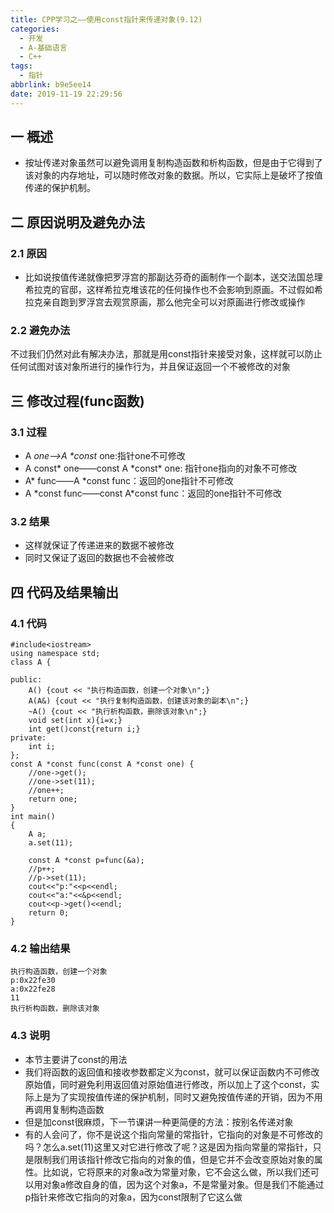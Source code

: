 ```yaml
---
title: CPP学习之——使用const指针来传递对象(9.12)
categories:
  - 开发
  - A-基础语言
  - C++
tags:
  - 指针
abbrlink: b9e5ee14
date: 2019-11-19 22:29:56
---
```

## 一 概述

* 按址传递对象虽然可以避免调用复制构造函数和析构函数，但是由于它得到了该对象的内存地址，可以随时修改对象的数据。所以，它实际上是破坏了按值传递的保护机制。   

<!--more-->

## 二 原因说明及避免办法

### 2.1 原因

* 比如说按值传递就像把罗浮宫的那副达芬奇的画制作一个副本，送交法国总理希拉克的官邸，这样希拉克堆该花的任何操作也不会影响到原画。不过假如希拉克亲自跑到罗浮宫去观赏原画，那么他完全可以对原画进行修改或操作

### 2.2 避免办法

不过我们仍然对此有解决办法，那就是用const指针来接受对象，这样就可以防止任何试图对该对象所进行的操作行为，并且保证返回一个不被修改的对象



## 三 修改过程(func函数)
### 3.1 过程

* A *one——>A \*const* one:指针one不可修改
* A const* one——const A \*const* one: 指针one指向的对象不可修改
* A* func——A *const func：返回的one指针不可修改
* A *const func——const A\*const func：返回的one指针不可修改

### 3.2 结果

* 这样就保证了传递进来的数据不被修改
* 同时又保证了返回的数据也不会被修改

## 四 代码及结果输出

### 4.1 代码

```
#include<iostream>
using namespace std;
class A {

public:
	A() {cout << "执行构造函数，创建一个对象\n";}
	A(A&) {cout << "执行复制构造函数，创建该对象的副本\n";}
	~A() {cout << "执行析构函数，删除该对象\n";}
	void set(int x){i=x;}
	int get()const{return i;}
private:
	int i;
};
const A *const func(const A *const one) {
	//one->get();
	//one->set(11);
	//one++;
	return one;
}
int main() 
{
	A a;
	a.set(11);

	const A *const p=func(&a);
	//p++;
	//p->set(11);
	cout<<"p:"<<p<<endl;
	cout<<"a:"<<&p<<endl;
	cout<<p->get()<<endl;
	return 0;
}
```

### 4.2 输出结果

```
执行构造函数，创建一个对象
p:0x22fe30
a:0x22fe28
11
执行析构函数，删除该对象
```

### 4.3 说明

* 本节主要讲了const的用法
* 我们将函数的返回值和接收参数都定义为const，就可以保证函数内不可修改原始值，同时避免利用返回值对原始值进行修改，所以加上了这个const，实际上是为了实现按值传递的保护机制，同时又避免按值传递的开销，因为不用再调用复制构造函数
* 但是加const很麻烦，下一节课讲一种更简便的方法：按别名传递对象
* 有的人会问了，你不是说这个指向常量的常指针，它指向的对象是不可修改的吗？怎么a.set(11)这里又对它进行修改了呢？这是因为指向常量的常指针，只是限制我们用该指针修改它指向的对象的值，但是它并不会改变原始对象的属性。比如说，它将原来的对象a改为常量对象，它不会这么做，所以我们还可以用对象a修改自身的值，因为这个对象a，不是常量对象。但是我们不能通过p指针来修改它指向的对象a，因为const限制了它这么做